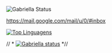 ![Gabriella Status](https://github-readme-stats.vercel.app/api?username=gabriella0811&show_icons=true&theme=dracula)


https://mail.google.com/mail/u/0/#inbox





[![Top Linguagens](https://github-readme-stats.vercel.app/api/top-langs/?username=gabriella0811&layout=compact&show_icons=true&theme=dracula)](https://github.com/gabriella0811/github-readme-stats)




 // * [![Gabriella status](https://github-readme-stats.vercel.app/api/wakatime?username=gabriella0811)](https://github.com/gabriella0811/github-readme-stats) *//
